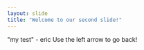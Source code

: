```yaml
---
layout: slide
title: "Welcome to our second slide!"
---
```

"my test" - eric
Use the left arrow to go back!
